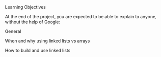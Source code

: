 Learning Objectives

At the end of the project, you are expected to be able to explain to anyone, without the help of Google:



General

When and why using linked lists vs arrays

How to build and use linked lists
